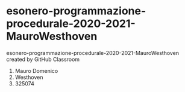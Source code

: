 # esonero-programmazione-procedurale-2020-2021-MauroWesthoven
esonero-programmazione-procedurale-2020-2021-MauroWesthoven created by GitHub Classroom

1) Mauro Domenico
2) Westhoven
3) 325074
